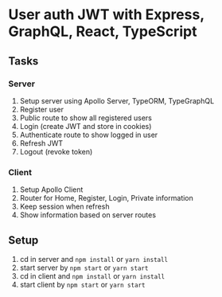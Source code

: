 # User auth JWT with Express, GraphQL, React, TypeScript

## Tasks

### Server

1. Setup server using Apollo Server, TypeORM, TypeGraphQL
2. Register user
3. Public route to show all registered users
4. Login (create JWT and store in cookies)
5. Authenticate route to show logged in user
6. Refresh JWT
7. Logout (revoke token)

### Client

1. Setup Apollo Client
2. Router for Home, Register, Login, Private information
3. Keep session when refresh
4. Show information based on server routes

## Setup

1. cd in server and `npm install` or `yarn install`
2. start server by `npm start` or `yarn start`
3. cd in client and `npm install` or `yarn install`
4. start client by `npm start` or `yarn start`
